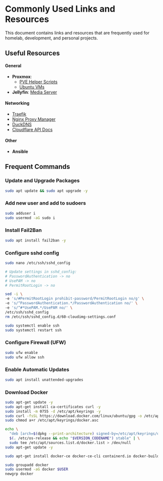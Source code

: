 # Commonly Used Links and Resources

This document contains links and resources that are frequently used for homelab, development, and personal projects.

## Useful Resources

#### General
- **Proxmox**: 
  - [PVE Helper Scripts](https://community-scripts.github.io/ProxmoxVE/scripts)
  - [Ubuntu VMs](https://github.com/tteck/Proxmox/discussions/2072)
- **Jellyfin**: [Media Server](https://github.com/TechHutTV/homelab/tree/main/media)


#### Networking
- [Traefik](https://doc.traefik.io/traefik/)
- [Nginx Proxy Manager](https://nginxproxymanager.com/setup/)
- [DuckDNS](https://www.duckdns.org/)
- [Cloudflare API Docs](https://developers.cloudflare.com/api/resources/dns/subresources/settings/)

#### Other
- **Ansible**

## Frequent Commands

### Update and Upgrade Packages

```bash
sudo apt update && sudo apt upgrade -y
```

### Add new user and add to sudoers
```bash
sudo adduser i
sudo usermod -aG sudo i
```

### Install Fail2Ban
```bash
sudo apt install fail2ban -y
```

### Configure sshd config
```bash
sudo nano /etc/ssh/sshd_config

# Update settings in sshd_config:
# PasswordAuthentication -> no
# UsePAM -> no
# PermitRootLogin -> no

sed -i \
-e 's/#PermitRootLogin prohibit-password/PermitRootLogin no/g' \
-e 's/^PasswordAuthentication.*/PasswordAuthentication no/' \
-e 's/^#*UsePAM.*/UsePAM no/' \
/etc/ssh/sshd_config
rm /etc/ssh/sshd_config.d/60-cloudimg-settings.conf

sudo systemctl enable ssh
sudo systemctl restart ssh
```

### Configure Firewall (UFW)
```bash
sudo ufw enable
sudo ufw allow ssh
```

### Enable Automatic Updates
```bash
sudo apt install unattended-upgrades
```

### Download Docker
```bash
sudo apt-get update -y
sudo apt-get install ca-certificates curl -y
sudo install -m 0755 -d /etc/apt/keyrings -y
sudo curl -fsSL https://download.docker.com/linux/ubuntu/gpg -o /etc/apt/keyrings/docker.asc
sudo chmod a+r /etc/apt/keyrings/docker.asc

echo \
  "deb [arch=$(dpkg --print-architecture) signed-by=/etc/apt/keyrings/docker.asc] https://download.docker.com/linux/ubuntu \
  $(. /etc/os-release && echo "$VERSION_CODENAME") stable" | \
  sudo tee /etc/apt/sources.list.d/docker.list > /dev/null
sudo apt-get update -y

sudo apt-get install docker-ce docker-ce-cli containerd.io docker-buildx-plugin docker-compose-plugin -y

sudo groupadd docker
sudo usermod -aG docker $USER
newgrp docker
```
